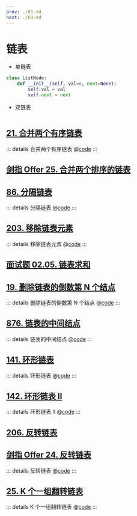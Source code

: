 ```yaml
---
prev: ./01.md
next: ./03.md
---
```


# 链表

- 单链表

```py
class ListNode:
    def __init__(self, val=0, next=None):
        self.val = val
        self.next = next
```

- 双链表

```py

```

## [21. 合并两个有序链表](https://leetcode.cn/problems/merge-two-sorted-lists/)

::: details 合并两个有序链表
@[code](./list/mergeTwoLists.py)
:::

## [剑指 Offer 25. 合并两个排序的链表](https://leetcode.cn/problems/he-bing-liang-ge-pai-xu-de-lian-biao-lcof/)

## [86. 分隔链表](https://leetcode.cn/problems/partition-list/)

::: details 分隔链表
@[code](./list/partition.py)
:::

## [203. 移除链表元素](https://leetcode.cn/problems/remove-linked-list-elements/)

::: details 移除链表元素
@[code](./list/removeElements.py)
:::

## [面试题 02.05. 链表求和](https://leetcode.cn/problems/sum-lists-lcci/)

## [19. 删除链表的倒数第 N 个结点](https://leetcode.cn/problems/remove-nth-node-from-end-of-list/)

::: details 删除链表的倒数第 N 个结点
@[code](./list/removeNthFromEnd.py)
:::

## [876. 链表的中间结点](https://leetcode.cn/problems/middle-of-the-linked-list/)

::: details 链表的中间结点
@[code](./list/middleNode.py)
:::

## [141. 环形链表](https://leetcode.cn/problems/linked-list-cycle/)

::: details 环形链表
@[code](./list/hasCycle.py)
:::

## [142. 环形链表 II](https://leetcode.cn/problems/linked-list-cycle-ii/)

::: details 环形链表 II
@[code](./list/detectCycle.py)
:::

## [206. 反转链表](https://leetcode.cn/problems/reverse-linked-list/description/)

## [剑指 Offer 24. 反转链表](https://leetcode.cn/problems/fan-zhuan-lian-biao-lcof/description/)

::: details 反转链表
@[code](./list/reverseList.py)
:::

## [25. K 个一组翻转链表](https://leetcode.cn/problems/reverse-nodes-in-k-group/)

::: details K 个一组翻转链表
@[code](./list/reverseKGroup.py)
:::

